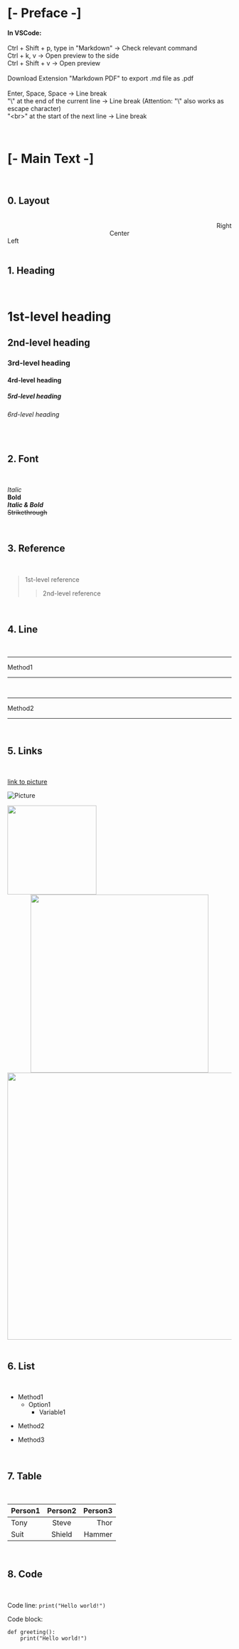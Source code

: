 # **[- Preface -]**
**In VSCode:**\
\
Ctrl + Shift + p, type in "Markdown" -> Check relevant command\
Ctrl + k, v -> Open preview to the side\
Ctrl + Shift + v -> Open preview\
\
Download Extension "Markdown PDF" to export .md file as .pdf\
\
Enter, Space, Space -> Line break\
"\\" at the end of the current line -> Line break (Attention: "\\" also works as escape character)\
"\<br>" at the start of the next line -> Line break

<br>

# **[- Main Text -]**

<br>

## **0. Layout**

<br>
<div align=right>
Right
<div align=center>
Center
<div align=left>
Left

<br>
<br>

## **1. Heading**

<br>

# 1st-level heading
## 2nd-level heading
### 3rd-level heading
#### 4rd-level heading
##### 5rd-level heading
###### 6rd-level heading

<br>

## **2. Font**

<br>

*Italic*\
**Bold**\
***Italic & Bold***\
~~Strikethrough~~

<br>

## **3. Reference**

<br>

> 1st-level reference
>> 2nd-level reference

<br>

## **4. Line**

<br>

---

Method1

---

<br>

***

Method2

***

<br>

## **5. Links**

<br>

[link to picture](https://github.com/Maximilian92/L01-Git-learning/blob/master/image/Picture.png)

![Picture](https://github.com/Maximilian92/L01-Git-learning/blob/master/image/Picture.png)

<div align=left><img src="https://github.com/Maximilian92/L01-Git-learning/blob/master/image/Picture.png" width="200"></div>

<div align=center><img src="https://github.com/Maximilian92/L01-Git-learning/blob/master/image/Picture.png" width="400"></div>

<div align=right><img src="https://github.com/Maximilian92/L01-Git-learning/blob/master/image/Picture.png" width="600"></div>

<br>

## **6. List**

<br>

+ Method1 
   + Option1
      + Variable1
- Method2
* Method3

<br>

## **7. Table** 

<br>

Person1|Person2|Person3
:--|:--:|--:
Tony|Steve|Thor
Suit|Shield|Hammer

<br>

## **8. Code** 

<br>

Code line: `print("Hello world!")`

Code block: 
```
def greeting():
    print("Hello world!")
```